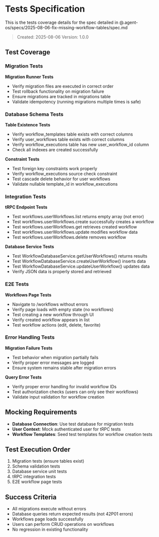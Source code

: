 # Tests Specification

This is the tests coverage details for the spec detailed in @.agent-os/specs/2025-08-06-fix-missing-workflow-tables/spec.md

> Created: 2025-08-06
> Version: 1.0.0

## Test Coverage

### Migration Tests

**Migration Runner Tests**
- Verify migration files are executed in correct order
- Test rollback functionality on migration failure
- Ensure migrations are tracked in migrations table
- Validate idempotency (running migrations multiple times is safe)

### Database Schema Tests

**Table Existence Tests**
- Verify workflow_templates table exists with correct columns
- Verify user_workflows table exists with correct columns
- Verify workflow_executions table has new user_workflow_id column
- Check all indexes are created successfully

**Constraint Tests**
- Test foreign key constraints work properly
- Verify workflow_executions source check constraint
- Test cascade delete behavior for user workflows
- Validate nullable template_id in workflow_executions

### Integration Tests

**tRPC Endpoint Tests**
- Test workflows.userWorkflows.list returns empty array (not error)
- Test workflows.userWorkflows.create successfully creates a workflow
- Test workflows.userWorkflows.get retrieves created workflow
- Test workflows.userWorkflows.update modifies workflow data
- Test workflows.userWorkflows.delete removes workflow

**Database Service Tests**
- Test WorkflowDatabaseService.getUserWorkflows() returns results
- Test WorkflowDatabaseService.createUserWorkflow() inserts data
- Test WorkflowDatabaseService.updateUserWorkflow() updates data
- Verify JSON data is properly stored and retrieved

### E2E Tests

**Workflows Page Tests**
- Navigate to /workflows without errors
- Verify page loads with empty state (no workflows)
- Test creating a new workflow through UI
- Verify created workflow appears in list
- Test workflow actions (edit, delete, favorite)

### Error Handling Tests

**Migration Failure Tests**
- Test behavior when migration partially fails
- Verify proper error messages are logged
- Ensure system remains stable after migration errors

**Query Error Tests**
- Verify proper error handling for invalid workflow IDs
- Test authorization checks (users can only see their workflows)
- Validate input validation for workflow creation

## Mocking Requirements

- **Database Connection**: Use test database for migration tests
- **User Context**: Mock authenticated user for tRPC tests
- **Workflow Templates**: Seed test templates for workflow creation tests

## Test Execution Order

1. Migration tests (ensure tables exist)
2. Schema validation tests
3. Database service unit tests
4. tRPC integration tests
5. E2E workflow page tests

## Success Criteria

- All migrations execute without errors
- Database queries return expected results (not 42P01 errors)
- Workflows page loads successfully
- Users can perform CRUD operations on workflows
- No regression in existing functionality